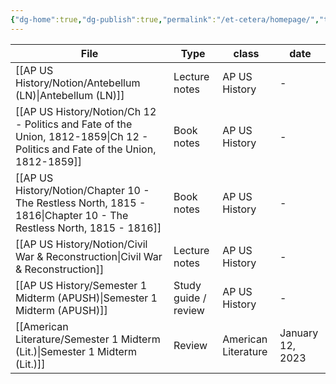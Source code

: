 ```yaml
---
{"dg-home":true,"dg-publish":true,"permalink":"/et-cetera/homepage/","tags":["gardenEntry"],"dgPassFrontmatter":true}
---
```


| File                                                                                                                             | Type                 | class               | date             |
| -------------------------------------------------------------------------------------------------------------------------------- | -------------------- | ------------------- | ---------------- |
| [[AP US History/Notion/Antebellum (LN)\|Antebellum (LN)]]                                                                     | Lecture notes        | AP US History       | \-               |
| [[AP US History/Notion/Ch 12 - Politics and Fate of the Union, 1812-1859\|Ch 12 - Politics and Fate of the Union, 1812-1859]] | Book notes           | AP US History       | \-               |
| [[AP US History/Notion/Chapter 10 - The Restless North, 1815 - 1816\|Chapter 10 - The Restless North, 1815 - 1816]]           | Book notes           | AP US History       | \-               |
| [[AP US History/Notion/Civil War & Reconstruction\|Civil War & Reconstruction]]                                               | Lecture notes        | AP US History       | \-               |
| [[AP US History/Semester 1 Midterm (APUSH)\|Semester 1 Midterm (APUSH)]]                                                      | Study guide / review | AP US History       | \-               |
| [[American Literature/Semester 1 Midterm (Lit.)\|Semester 1 Midterm (Lit.)]]                                                  | Review               | American Literature | January 12, 2023 |


